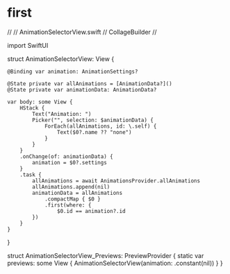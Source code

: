 # first
//
//  AnimationSelectorView.swift
//  CollageBuilder
//

import SwiftUI

struct AnimationSelectorView: View {
    
    @Binding var animation: AnimationSettings?
    
    @State private var allAnimations = [AnimationData?]()
    @State private var animationData: AnimationData?
    
    var body: some View {
        HStack {
            Text("Animation: ")
            Picker("", selection: $animationData) {
                ForEach(allAnimations, id: \.self) {
                    Text($0?.name ?? "none")
                }
            }
        }
        .onChange(of: animationData) {
            animation = $0?.settings
        }
        .task {
            allAnimations = await AnimationsProvider.allAnimations
            allAnimations.append(nil)
            animationData = allAnimations
                .compactMap { $0 }
                .first(where: {
                    $0.id == animation?.id
            })
        }
    }
}

struct AnimationSelectorView_Previews: PreviewProvider {
    static var previews: some View {
        AnimationSelectorView(animation: .constant(nil))
    }
}
